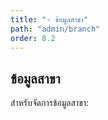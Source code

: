 ```yaml
---
title: "- ข้อมูลสาขา"
path: "admin/branch"
order: 8.2
---
```


## ข้อมูลสาขา

สำหรับจัดการข้อมูลสาขา:

